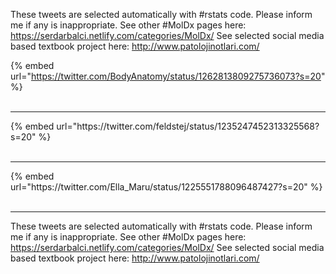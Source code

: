 

These tweets are selected automatically with #rstats code. Please inform me if any is inappropriate.
See other #MolDx pages here: https://serdarbalci.netlify.com/categories/MolDx/ 
See selected social media based textbook project here: http://www.patolojinotlari.com/

{% embed url="https://twitter.com/BodyAnatomy/status/1262813809275736073?s=20" %}<br>
<br>
<hr>
{% embed url="https://twitter.com/feldstej/status/1235247452313325568?s=20" %}<br>
<br>
<hr>
{% embed url="https://twitter.com/Ella_Maru/status/1225551788096487427?s=20" %}<br>
<br>
<hr>


These tweets are selected automatically with #rstats code. Please inform me if any is inappropriate.
See other #MolDx pages here: https://serdarbalci.netlify.com/categories/MolDx/ 
See selected social media based textbook project here: http://www.patolojinotlari.com/
